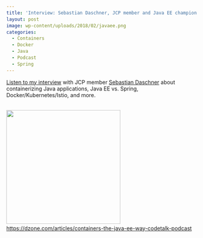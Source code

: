 ```yaml
---
title: 'Interview: Sebastian Daschner, JCP member and Java EE champion'
layout: post
image: wp-content/uploads/2018/02/javaee.png
categories:
  - Containers
  - Docker
  - Java
  - Podcast
  - Spring
---
```

<a href="https://dzone.com/articles/containers-the-java-ee-way-codetalk-podcast" rel="noopener" target="_blank">Listen to my interview</a> with JCP member <a href="https://blog.sebastian-daschner.com/" target="_blank" rel="noopener">Sebastian Daschner</a> about containerizing Java applications, Java EE vs. Spring, Docker/Kubernetes/Istio, and more.
  
<a href="https://dzone.com/articles/containers-the-java-ee-way-codetalk-podcast" rel="noopener" target="_blank"><br /> <img src="wp-content/uploads/2018/02/8199668-8124737-screen-shot-2018-02-09-at-103542-am-300x300.png" alt="" width="300" height="300" class="aligncenter size-medium wp-image-143" srcset="wp-content/uploads/2018/02/8199668-8124737-screen-shot-2018-02-09-at-103542-am-300x300.png 300w, wp-content/uploads/2018/02/8199668-8124737-screen-shot-2018-02-09-at-103542-am-150x150.png 150w, wp-content/uploads/2018/02/8199668-8124737-screen-shot-2018-02-09-at-103542-am.png 502w" sizes="(max-width: 300px) 100vw, 300px" />
  https://dzone.com/articles/containers-the-java-ee-way-codetalk-podcast
  </a>
